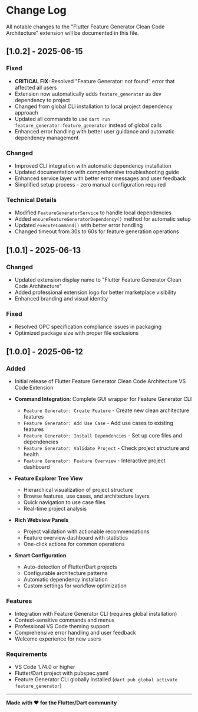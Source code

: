 # Change Log

All notable changes to the "Flutter Feature Generator Clean Code Architecture" extension will be documented in this file.

## [1.0.2] - 2025-06-15

### Fixed

- **CRITICAL FIX**: Resolved "Feature Generator: not found" error that affected all users
- Extension now automatically adds `feature_generator` as dev dependency to project
- Changed from global CLI installation to local project dependency approach
- Updated all commands to use `dart run feature_generator:feature_generator` instead of global calls
- Enhanced error handling with better user guidance and automatic dependency management

### Changed

- Improved CLI integration with automatic dependency installation
- Updated documentation with comprehensive troubleshooting guide
- Enhanced service layer with better error messages and user feedback
- Simplified setup process - zero manual configuration required

### Technical Details

- Modified `FeatureGeneratorService` to handle local dependencies
- Added `ensureFeatureGeneratorDependency()` method for automatic setup
- Updated `executeCommand()` with better error handling
- Changed timeout from 30s to 60s for feature generation operations

## [1.0.1] - 2025-06-13

### Changed

- Updated extension display name to "Flutter Feature Generator Clean Code Architecture"
- Added professional extension logo for better marketplace visibility
- Enhanced branding and visual identity

### Fixed

- Resolved OPC specification compliance issues in packaging
- Optimized package size with proper file exclusions

## [1.0.0] - 2025-06-12

### Added

- Initial release of Flutter Feature Generator Clean Code Architecture VS Code Extension
- **Command Integration**: Complete GUI wrapper for Feature Generator CLI

  - `Feature Generator: Create Feature` - Create new clean architecture features
  - `Feature Generator: Add Use Case` - Add use cases to existing features
  - `Feature Generator: Install Dependencies` - Set up core files and dependencies
  - `Feature Generator: Validate Project` - Check project structure and health
  - `Feature Generator: Feature Overview` - Interactive project dashboard

- **Feature Explorer Tree View**

  - Hierarchical visualization of project structure
  - Browse features, use cases, and architecture layers
  - Quick navigation to use case files
  - Real-time project analysis

- **Rich Webview Panels**

  - Project validation with actionable recommendations
  - Feature overview dashboard with statistics
  - One-click actions for common operations

- **Smart Configuration**
  - Auto-detection of Flutter/Dart projects
  - Configurable architecture patterns
  - Automatic dependency installation
  - Custom settings for workflow optimization

### Features

- Integration with Feature Generator CLI (requires global installation)
- Context-sensitive commands and menus
- Professional VS Code theming support
- Comprehensive error handling and user feedback
- Welcome experience for new users

### Requirements

- VS Code 1.74.0 or higher
- Flutter/Dart project with pubspec.yaml
- Feature Generator CLI globally installed (`dart pub global activate feature_generator`)

---

**Made with ❤️ for the Flutter/Dart community**
